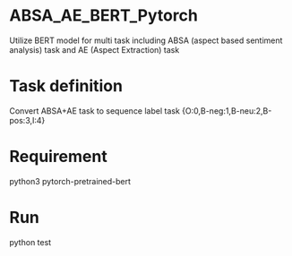 # ABSA_AE_BERT_Pytorch
Utilize BERT model for multi task including ABSA (aspect based sentiment analysis) task and AE (Aspect Extraction) task
# Task definition
Convert ABSA+AE task to sequence label task
{O:0,B-neg:1,B-neu:2,B-pos:3,I:4}
# Requirement
python3
pytorch-pretrained-bert
# Run
python test
